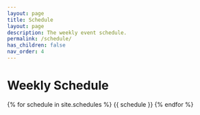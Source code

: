 ```yaml
---
layout: page
title: Schedule
layout: page
description: The weekly event schedule.
permalink: /schedule/
has_children: false
nav_order: 4
---
```


# Weekly Schedule

{% for schedule in site.schedules %}
{{ schedule }}
{% endfor %}
